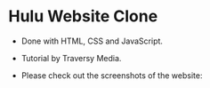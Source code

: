 # Hulu Website Clone

- Done with HTML, CSS and JavaScript.

- Tutorial by Traversy Media.

- Please check out the screenshots of the website:
